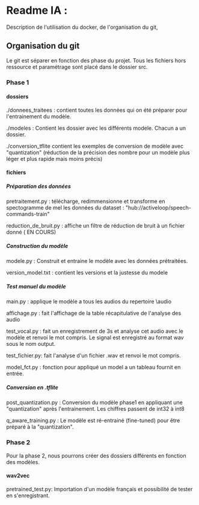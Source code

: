 # Readme IA :

Description de l'utilisation du docker, de l'organisation du git, 

## Organisation du git

Le git est séparer en fonction des phase du projet.
Tous les fichiers hors ressource et paramétrage sont placé dans le dossier src.

### Phase 1

#### dossiers
./donnees_traitees :
contient toutes les données qui on été préparer pour l'entrainement du modèle.

./modeles : 
Contient les dossier avec les différents modele. Chacun a un dossier.

./conversion_tflite contient les exemples de conversion de modèle avec "quantization" (réduction de la précision des nombre pour un modèle plus léger et plus rapide mais moins précis)

#### fichiers


##### Préparation des données

pretraitement.py : télécharge, redimmensionne et transforme en spectogramme de mel les données du dataset : "hub://activeloop/speech-commands-train"

reduction_de_bruit.py : affiche un filtre de réduction de bruit à un fichier donné ( EN COURS)

##### Construction du modèle

modele.py : Construit et entraine le modèle avec les données prétraitées.

version_model.txt : contient les versions et la justesse du modele
##### Test manuel du modèle

main.py : 
applique le modèle a tous les audios du repertoire \audio

affichage.py : 
fait l'affichage de la table récapitulative de l'analyse des audio

test_vocal.py : fait un enregistrement de 3s et analyse cet audio avec le modèle et renvoi le mot compris. Le signal est enregistré au format wav sous le nom output.

test_fichier.py: fait l'analyse d'un fichier .wav  et renvoi le mot compris.

model_fct.py : fonction pour appliqué un model a un tableau fournit en entrée.

##### Conversion en .tflite

post_quantization.py : Conversion du modèle phase1 en appliquant une "quantization" après l'entrainement. Les chiffres passent de int32 à int8

q_aware_training.py : Le modèle est ré-entrainé (fine-tuned) pour être préparé à la "quantization". 


### Phase 2 

Pour la phase 2, nous pourrons créer des dossiers différents en fonction des modèles.

#### wav2vec 

pretrained_test.py: Importation d'un modèle français et possibilité de tester en s'enregistrant.





